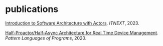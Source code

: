# publications
[Introduction to Software Architecture with Actors](./IntroductionToSoftwareArchitectureWithActors/README.md). _ITNEXT_, 2023.

[Half-Proactor/Half-Async Architecture for Real Time Device Management](./Half-Proactor-Half-Async.pdf). _Pattern Languages of Programs_, 2020.
